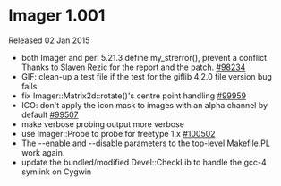 # Imager 1.001

Released 02 Jan 2015

- both Imager and perl 5.21.3 define my_strerror(), prevent a conflict Thanks to Slaven Rezic for the report and the patch. [#98234](https://github.com/tonycoz/imager/issues/98234) 
- GIF: clean-up a test file if the test for the giflib 4.2.0 file version bug fails. 
- fix Imager::Matrix2d::rotate()'s centre point handling [#99959](https://github.com/tonycoz/imager/issues/99959) 
- ICO: don't apply the icon mask to images with an alpha channel by default [#99507](https://github.com/tonycoz/imager/issues/99507) 
- make verbose probing output more verbose 
- use Imager::Probe to probe for freetype 1.x [#100502](https://github.com/tonycoz/imager/issues/100502) 
- The --enable and --disable parameters to the top-level Makefile.PL work again. 
- update the bundled/modified Devel::CheckLib to handle the gcc-4 symlink on Cygwin